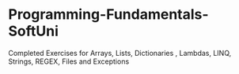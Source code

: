 # Programming-Fundamentals-SoftUni
Completed Exercises for Arrays, Lists, Dictionaries , Lambdas, LINQ, Strings, REGEX, Files and Exceptions
